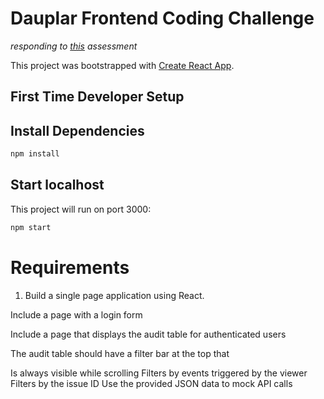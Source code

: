 # Dauplar Frontend Coding Challenge

_responding to [this](https://github.com/Daupler/coding-challenge) assessment_


This project was bootstrapped with [Create React App](https://github.com/facebook/create-react-app).

## First Time Developer Setup

## Install Dependencies 
```bash
npm install
```

## Start localhost

This project will run on port 3000:

```bash
npm start
```

# Requirements
1. Build a single page application using React.

Include a page with a login form

Include a page that displays the audit table for authenticated users

The audit table should have a filter bar at the top that

Is always visible while scrolling
Filters by events triggered by the viewer
Filters by the issue ID
Use the provided JSON data to mock API calls